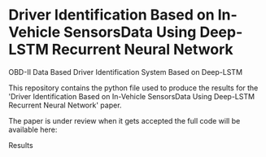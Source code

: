 # Driver Identification Based on In-Vehicle SensorsData Using Deep-LSTM Recurrent Neural Network
OBD-II Data Based Driver Identification System Based on Deep-LSTM

 This repository contains the python file used to produce the results for the 'Driver Identification Based on In-Vehicle SensorsData Using Deep-LSTM Recurrent Neural Network' paper.

The paper is under review when it gets accepted the full code will be available here:

Results 
